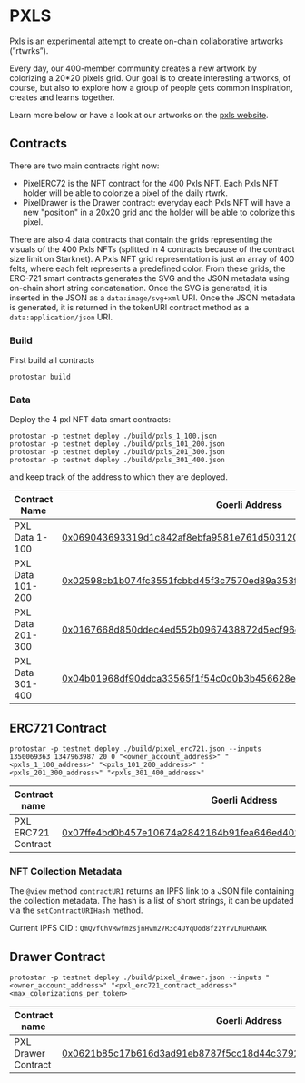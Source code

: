 
# PXLS

Pxls is an experimental attempt to create on-chain collaborative artworks (”rtwrks”).

Every day, our 400-member community creates a new artwork by colorizing a 20*20 pixels grid. Our goal is to create interesting artworks, of course, but also to explore how a group of people gets common inspiration, creates and learns together.

Learn more below or have a look at our artworks on the [pxls website](https://pxls.wtf/).

## Contracts

There are two main contracts right now:
- PixelERC72 is the NFT contract for the 400 Pxls NFT. Each Pxls NFT holder will be able to colorize a pixel of the daily rtwrk.
- PixelDrawer is the Drawer contract: everyday each Pxls NFT will have a new "position" in a 20x20 grid and the holder will be able to colorize this pixel.

There are also 4 data contracts that contain the grids representing the visuals of the 400 Pxls NFTs (splitted in 4 contracts because of the contract size limit on Starknet).
A Pxls NFT grid representation is just an array of 400 felts, where each felt represents a predefined color. From these grids, the ERC-721 smart contracts generates the SVG and the JSON metadata using on-chain short string concatenation. Once the SVG is generated, it is inserted in the JSON as a `data:image/svg+xml` URI. Once the JSON metadata is generated, it is returned in the tokenURI contract method as a `data:application/json` URI.


### Build


First build all contracts

    protostar build


### Data


Deploy the 4 pxl NFT data smart contracts:

    protostar -p testnet deploy ./build/pxls_1_100.json
    protostar -p testnet deploy ./build/pxls_101_200.json
    protostar -p testnet deploy ./build/pxls_201_300.json
    protostar -p testnet deploy ./build/pxls_301_400.json

and keep track of the address to which they are deployed.


  
|Contract Name| Goerli Address | Mainnet Address |
|--|--|--|
|PXL Data 1-100|[0x069043693319d1c842af8ebfa9581e761d5031201a621dc9c58b6b9c4607f07b](https://goerli.voyager.online/contract/0x069043693319d1c842af8ebfa9581e761d5031201a621dc9c58b6b9c4607f07b) |[0x0428f9440b24d3e46def5f307099188ef0ed660240c15381b172d56d223866ba](https://voyager.online/contract/0x0428f9440b24d3e46def5f307099188ef0ed660240c15381b172d56d223866ba) |
|PXL Data 101-200|[0x02598cb1b074fc3551fcbbd45f3c7570ed89a353fd0828772176bd68072021b0](https://goerli.voyager.online/contract/0x02598cb1b074fc3551fcbbd45f3c7570ed89a353fd0828772176bd68072021b0)|[0x067bf3e6fc1539ca25816871ce4bc8f15ce118374c8a8f789e5132c0ce616ab4](https://voyager.online/contract/0x067bf3e6fc1539ca25816871ce4bc8f15ce118374c8a8f789e5132c0ce616ab4)|
|PXL Data 201-300|[0x0167668d850ddec4ed552b0967438872d5ecf96c901166267c49201a4a72505f](https://goerli.voyager.online/contract/0x0167668d850ddec4ed552b0967438872d5ecf96c901166267c49201a4a72505f)|[0x01d217766a832af9bd6a1e3d53f5c2c6636a56a2848a2d6832d44d6ee41628bf](https://voyager.online/contract/0x01d217766a832af9bd6a1e3d53f5c2c6636a56a2848a2d6832d44d6ee41628bf)|
|PXL Data 301-400|[0x04b01968df90ddca33565f1f54c0d0b3b456628eba3b4b0455ea18f90f95d702](https://goerli.voyager.online/contract/0x04b01968df90ddca33565f1f54c0d0b3b456628eba3b4b0455ea18f90f95d702)|[0x04d8698d6a7f2d3906bc89ac50892cf33cab06d7f3ad5f4d0e06a71ba7bc3f14](https://voyager.online/contract/0x04d8698d6a7f2d3906bc89ac50892cf33cab06d7f3ad5f4d0e06a71ba7bc3f14)|

  
## ERC721 Contract

  
    protostar -p testnet deploy ./build/pixel_erc721.json --inputs 1350069363 1347963987 20 0 "<owner_account_address>" "<pxls_1_100_address>" "<pxls_101_200_address>" "<pxls_201_300_address>" "<pxls_301_400_address>"


  
| Contract name | Goerli Address | Mainnet Address |
|--|--|--|
| PXL ERC721 Contract | [0x07ffe4bd0b457e10674a2842164b91fea646ed4027d3b606a0fcbf056a4c8827](https://goerli.voyager.online/contract/0x07ffe4bd0b457e10674a2842164b91fea646ed4027d3b606a0fcbf056a4c8827) | [0x045963ea13d95f22b58a5f0662ed172278e6b420cded736f846ca9bde8ea476a](https://voyager.online/contract/0x045963ea13d95f22b58a5f0662ed172278e6b420cded736f846ca9bde8ea476a) |

### NFT Collection Metadata

The `@view` method `contractURI` returns an IPFS link to a JSON file containing the collection metadata.
The hash is a list of short strings, it can be updated via the `setContractURIHash` method.

Current IPFS CID : `QmQvfChVRwfmzsjnHvm27R3c4UYqUod8fzzYrvLNuRhAHK`

## Drawer Contract

  
    protostar -p testnet deploy ./build/pixel_drawer.json --inputs "<owner_account_address>" "<pxl_erc721_contract_address>" <max_colorizations_per_token>



| Contract name | Goerli Address | Mainnet Address |
|--|--|--|
| PXL Drawer Contract | [0x0621b85c17b616d3ad91eb8787f5cc18d44c3792564a77548a45bd65a7c32eb6](https://goerli.voyager.online/contract/0x0621b85c17b616d3ad91eb8787f5cc18d44c3792564a77548a45bd65a7c32eb6) | [0x03f91e81765e37ff745af38283bd6b9ffbb5c7b1be89c3544051ac3af7b51a8a](https://voyager.online/contract/0x03f91e81765e37ff745af38283bd6b9ffbb5c7b1be89c3544051ac3af7b51a8a) |
